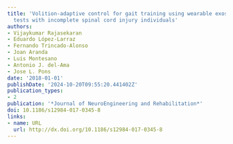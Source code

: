 ```yaml
---
title: 'Volition-adaptive control for gait training using wearable exoskeleton: preliminary
  tests with incomplete spinal cord injury individuals'
authors:
- Vijaykumar Rajasekaran
- Eduardo López-Larraz
- Fernando Trincado-Alonso
- Joan Aranda
- Luis Montesano
- Antonio J. del-Ama
- Jose L. Pons
date: '2018-01-01'
publishDate: '2024-10-20T09:55:20.441402Z'
publication_types:
- 2
publication: '*Journal of NeuroEngineering and Rehabilitation*'
doi: 10.1186/s12984-017-0345-8
links:
- name: URL
  url: http://dx.doi.org/10.1186/s12984-017-0345-8
---
```

